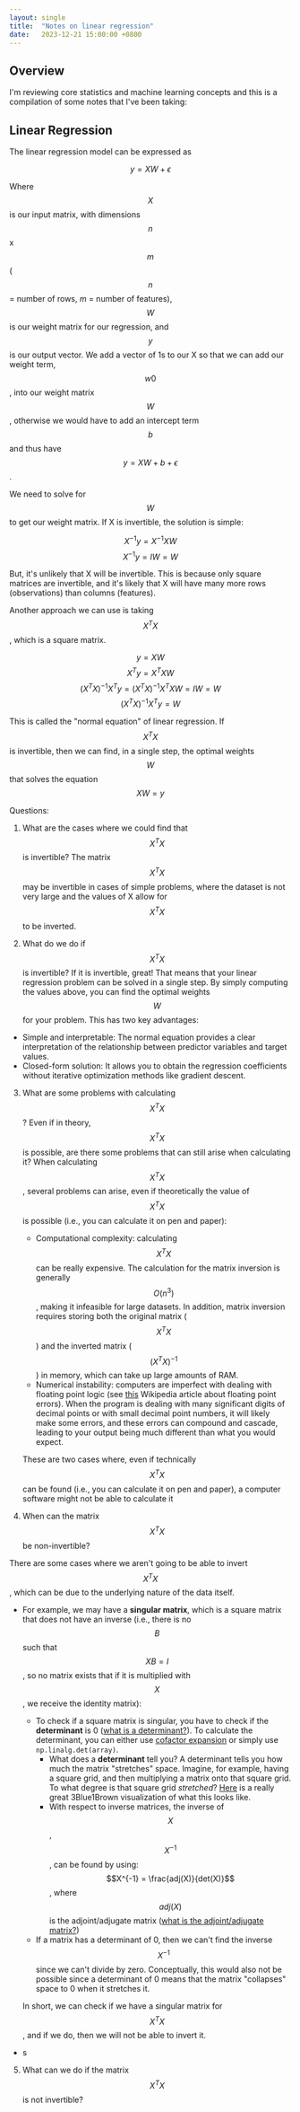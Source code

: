 ```yaml
---
layout: single
title:  "Notes on linear regression"
date:   2023-12-21 15:00:00 +0800
---
```

## Overview

I'm reviewing core statistics and machine learning concepts and this is a compilation of some notes that I've been taking:

## Linear Regression

The linear regression model can be expressed as

$$y = XW + \epsilon$$

Where $$X$$ is our input matrix, with dimensions $$n$$ x $$m$$ ($$n$$ = number of rows, $m$ = number of features), $$W$$ is our weight matrix for our regression, and $$y$$ is our output vector. We add a vector of 1s to our X so that we can add our weight term, $$w0$$, into our weight matrix $$W$$, otherwise we would have to add an intercept term $$b$$ and thus have $$y = XW + b + \epsilon$$.

We need to solve for $$W$$ to get our weight matrix. If X is invertible, the solution is simple:

$$X^{-1}y = X^{-1}XW$$
$$X^{-1}y = IW = W$$

But, it's unlikely that X will be invertible. This is because only square matrices are invertible, and it's likely that X will have many more rows (observations) than columns (features).

Another approach we can use is taking $$X^{T}X$$, which is a square matrix.

$$y = XW$$
$$X^{T}y = X^{T}XW$$
$$(X^{T}X)^{-1}X^{T}y = (X^{T}X)^{-1}X^{T}XW = IW = W$$
$$(X^{T}X)^{-1}X^{T}y = W$$

This is called the "normal equation" of linear regression. If $$X^{T}X$$ is invertible, then we can find, in a single step, the optimal weights $$W$$ that solves the equation $$XW = y$$

Questions:

1. What are the cases where we could find that $$X^{T}X$$ is invertible?
   The matrix $$X^{T}X$$ may be invertible in cases of simple problems, where the dataset is not very large and the values of X allow for $$X^{T}X$$ to be inverted.

2. What do we do if $$X^{T}X$$ is invertible?
   If it is invertible, great! That means that your linear regression problem can be solved in a single step. By simply computing the values above, you can find the optimal weights $$W$$ for your problem. This has two key advantages:

- Simple and interpretable: The normal equation provides a clear interpretation of the relationship between predictor variables and target values.
- Closed-form solution: It allows you to obtain the regression coefficients without iterative optimization methods like gradient descent.

3. What are some problems with calculating $$X^{T}X$$? Even if in theory, $$X^{T}X$$ is possible, are there some problems that can still arise when calculating it?
   When calculating $$X^{T}X$$, several problems can arise, even if theoretically the value of $$X^{T}X$$ is possible (i.e., you can calculate it on pen and paper):

   - Computational complexity: calculating $$X^{T}X$$ can be really expensive. The calculation for the matrix inversion is generally $$O(n^{3})$$, making it infeasible for large datasets. In addition, matrix inversion requires storing both the original matrix ($$X^{T}X$$) and the inverted matrix ($$(X^{T}X)^{-1}$$) in memory, which can take up large amounts of RAM.
   - Numerical instability: computers are imperfect with dealing with floating point logic (see [this](https://en.wikipedia.org/wiki/Floating-point_error_mitigation) Wikipedia article about floating point errors). When the program is dealing with many significant digits of decimal points or with small decimal point numbers, it will likely make some errors, and these errors can compound and cascade, leading to your output being much different than what you would expect.

    These are two cases where, even if technically $$X^{T}X$$ can be found (i.e., you can calculate it on pen and paper), a computer software might not be able to calculate it

4. When can the matrix $$X^{T}X$$ be non-invertible?

There are some cases where we aren't going to be able to invert $$X^{T}X$$, which can be due to the underlying nature of the data itself.

- For example, we may have a **singular matrix**, which is a square matrix that does not have an inverse (i.e., there is no $$B$$ such that $$XB = I$$, so no matrix exists that if it is multiplied with $$X$$, we receive the identity matrix):
  - To check if a square matrix is singular, you have to check if the **determinant** is 0 ([what is a determinant?](https://en.wikipedia.org/wiki/Determinant)). To calculate the determinant, you can either use [cofactor expansion](https://people.math.carleton.ca/~kcheung/math/notes/MATH1107/wk07/07_cofactor_expansion.html) or simply use `np.linalg.det(array)`.
    - What does a **determinant** tell you?
    A determinant tells you how much the matrix "stretches" space. Imagine, for example, having a square grid, and then multiplying a matrix onto that square grid. To what degree is that square grid *stretched*? [Here](https://www.youtube.com/watch?v=Ip3X9LOh2dk) is a really great 3Blue1Brown visualization of what this looks like.
    - With respect to inverse matrices, the inverse of $$X$$, $$X^{-1}$$, can be found by using: $$X^{-1} = \frac{adj(X)}{det(X)}$$, where $$adj(X)$$ is the adjoint/adjugate matrix ([what is the adjoint/adjugate matrix?](https://www.cuemath.com/algebra/adjoint-of-a-matrix/))
  - If a matrix has a determinant of 0, then we can't find the inverse $$X^{-1}$$ since we can't divide by zero. Conceptually, this would also not be possible since a determinant of 0 means that the matrix "collapses" space to 0 when it stretches it.

  In short, we can check if we have a singular matrix for $$X^{T}X$$, and if we do, then we will not be able to invert it.
- s

5. What can we do if the matrix $$X^{T}X$$ is not invertible?
